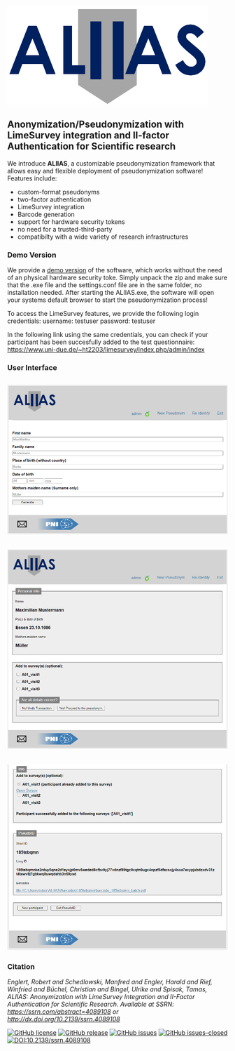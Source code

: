![plot](./ALIIAS/static/aliias_logo.png)

## Anonymization/Pseudonymization with LimeSurvey integration and II-factor Authentication for Scientific research

We introduce **ALIIAS**, a customizable pseudonymization framework that allows easy and flexible deployment of pseudonymization software!
Features include:
* custom-format pseudonyms
* two-factor authentication
* LimeSurvey integration
* Barcode generation
* support for hardware security tokens
* no need for a trusted-third-party
* compatibilty with a wide variety of research infrastructures


### Demo Version
We provide a [demo version](https://github.com/pni-lab/ALIIAS/releases) of the software, which works without the need of an physical hardware security toke. Simply unpack the zip and make sure that the .exe file and the settings.conf file are in the same folder, no installation needed. After starting the ALIIAS.exe, the software will open your systems default browser to start the pseudonymization process!

To access the LimeSurvey features, we provide the following login credentials:
username: testuser
password: testuser

In the following link using the same credentials, you can check if your participant has been succesfully added to the test questionnaire:
https://www.uni-due.de/~ht2203/limesurvey/index.php/admin/index


### User Interface

## ![plot](./docs/fig/02_generate.PNG)

## ![plot](./docs/fig/04_preview.PNG)

## ![plot](./docs/fig/05_pseudonym.PNG)

### Citation

*Englert, Robert and Schedlowski, Manfred and Engler, Harald and Rief, Winfried and Büchel, Christian and Bingel, Ulrike and Spisak, Tamas, ALIIAS: Anonymization with LimeSurvey Integration and II-Factor Authentication for Scientific Research. Available at SSRN: https://ssrn.com/abstract=4089108 or http://dx.doi.org/10.2139/ssrn.4089108*

[![GitHub license](https://img.shields.io/github/license/pni-lab/aliias.svg)](https://github.com/pni-lab/aliias/blob/master/LICENSE)
[![GitHub release](https://img.shields.io/github/release/pni-lab/aliias.svg)](https://github.com/pni-lab/aliias/releases/tag/v0.9.0)
[![GitHub issues](https://img.shields.io/github/issues/pni-lab/aliias.svg)](https://GitHub.com/pni-lab/aliias/issues/)
[![GitHub issues-closed](https://img.shields.io/github/issues-closed/pni-lab/aliias.svg)](https://GitHub.com/pni-lab/aliias/issues?q=is%3Aissue+is%3Aclosed)
[![DOI:10.2139/ssrn.4089108](https://zenodo.org/badge/DOI/10.2139/ssrn.4089108.svg)](https://doi.org/10.2139/ssrn.4089108)
